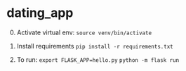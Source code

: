 # dating_app

0) Activate virtual env:
`source venv/bin/activate`

1) Install requirements
`pip install -r requirements.txt`

2) To run:
`export FLASK_APP=hello.py`
`python -m flask run`
